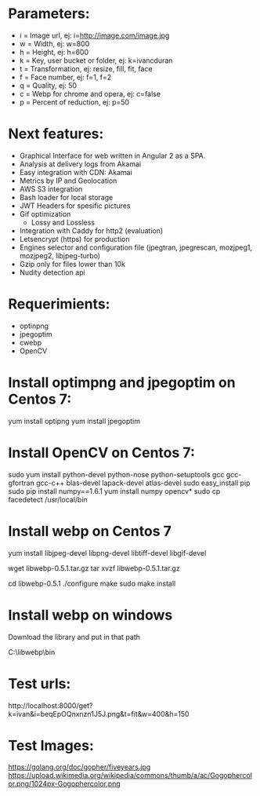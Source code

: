 
Parameters:
==

* i = Image url, ej: i=http://image.com/image.jpg
* w = Width, ej: w=800
* h = Height, ej: h=600
* k = Key, user bucket or folder, ej: k=ivancduran
* t = Transformation, ej: resize, fill, fit, face
* f = Face number, ej: f=1, f=2
* q = Quality, ej: 50
* c = Webp for chrome and opera, ej: c=false
* p = Percent of reduction, ej: p=50

Next features:
==
* Graphical Interface for web written in Angular 2 as a SPA.
* Analysis at delivery logs from Akamai
* Easy integration with CDN: Akamai
* Metrics by IP and Geolocation
* AWS S3 integration
* Bash loader for local storage
* JWT Headers for spesific pictures
* Gif optimization
	* Lossy and Lossless
* Integration with Caddy for http2 (evaluation)
* Letsencrypt (https) for production
* Engines selector and configuration file (jpegtran, jpegrescan, mozjpeg1, mozjpeg2, libjpeg-turbo)
* Gzip only for files lower than 10k
* Nudity detection api

Requerimients:
==

* optinpng
* jpegoptim
* cwebp
* OpenCV


Install optimpng and jpegoptim on Centos 7:
==

yum install optipng
yum install jpegoptim


Install OpenCV on Centos 7:
==

sudo yum install python-devel python-nose python-setuptools gcc gcc-gfortran gcc-c++ blas-devel lapack-devel atlas-devel
sudo easy_install pip
sudo pip install numpy==1.6.1
yum install numpy opencv*
sudo cp facedetect /usr/local/bin

Install webp on Centos 7
==

yum install libjpeg-devel libpng-devel libtiff-devel libgif-devel

wget libwebp-0.5.1.tar.gz
tar xvzf libwebp-0.5.1.tar.gz

cd libwebp-0.5.1
./configure
make
sudo make install


Install webp on windows
==

Download the library and put in that path

C:\libwebp\bin


Test urls:
==

http://localhost:8000/get?k=ivan&i=beqEpOQnxnzn1J5J.png&t=fit&w=400&h=150


Test Images:
==

https://golang.org/doc/gopher/fiveyears.jpg
https://upload.wikimedia.org/wikipedia/commons/thumb/a/ac/Gogophercolor.png/1024px-Gogophercolor.png
